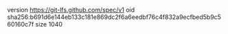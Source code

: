 version https://git-lfs.github.com/spec/v1
oid sha256:b691d6e144eb133c181e869dc2f6a6eedbf76c4f832a9ecfbed5b9c560160c7f
size 1040
